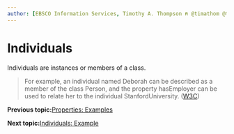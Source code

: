 ```yaml
---
author: [EBSCO Information Services, Timothy A. Thompson ⍝ @timathom @timathom@indieweb.social]
---
```


# Individuals

Individuals are instances or members of a class.

> For example, an individual named Deborah can be described as a member of the class Person, and the property hasEmployer can be used to relate her to the individual StanfordUniversity. \([W3C](https://www.w3.org/2007/09/OWL-Overview-es.html#s3.1)\)

**Previous topic:**[Properties: Examples](../../day_1/lesson_4/properties_2.md)

**Next topic:**[Individuals: Example](../../day_1/lesson_4/individuals_examples.md)

